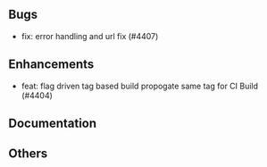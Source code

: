 ## Bugs
- fix: error handling and url fix (#4407)
## Enhancements
- feat: flag driven tag based build propogate same tag for CI Build  (#4404)
## Documentation
## Others
